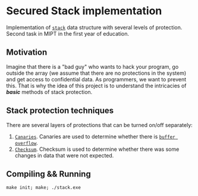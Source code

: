 # Secured Stack implementation
Implementation of [`stack`](https://en.wikipedia.org/wiki/Stack_(abstract_data_type)) data structure with several levels of protection. Second task in MIPT in the first year of education.

## Motivation
Imagine that there is a "bad guy" who wants to hack your program, go outside the array (we assume that there are no protections in the system) and get access to confidential data. As programmers, we want to prevent this. That is why the idea of this project is to understand the intricacies of ***basic*** methods of stack protection.

## Stack protection techniques
There are several layers of protections that can be turned on/off separately:
1. [`Canaries`](https://en.wikipedia.org/wiki/Buffer_overflow_protection#Canaries:~:text=use%20their%20structures.-,Canaries,-%5Bedit%5D). Canaries are used to determine whether there is [`buffer overflow`](https://en.wikipedia.org/wiki/Buffer_overflow).
2. [`Checksum`](https://en.wikipedia.org/wiki/Checksum). Checksum is used to determine whether there was some changes in data that were not expected.

## Compiling && Running
```
make init; make; ./stack.exe
```
